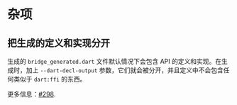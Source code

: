 # 杂项

## 把生成的定义和实现分开

生成的 `bridge_generated.dart` 文件默认情况下会包含 API 的定义和实现。在生成时，加上 `--dart-decl-output`
参数，它们就会被分开，并且定义中不会包含任何类似于 `dart:ffi` 的东西。

更多信息：[#298](https://github.com/fzyzcjy/flutter_rust_bridge/issues/298).
